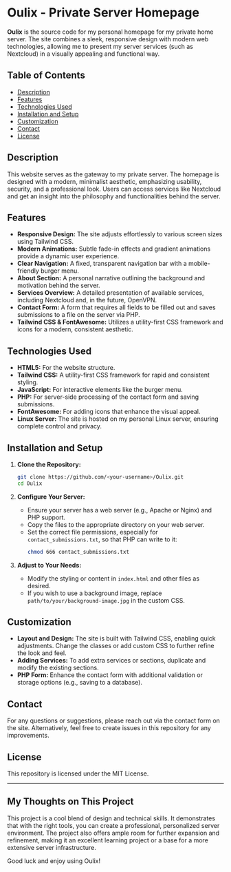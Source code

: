 # Oulix - Private Server Homepage

**Oulix** is the source code for my personal homepage for my private home server. The site combines a sleek, responsive design with modern web technologies, allowing me to present my server services (such as Nextcloud) in a visually appealing and functional way.

## Table of Contents

- [Description](#description)
- [Features](#features)
- [Technologies Used](#technologies-used)
- [Installation and Setup](#installation-and-setup)
- [Customization](#customization)
- [Contact](#contact)
- [License](#license)

## Description

This website serves as the gateway to my private server. The homepage is designed with a modern, minimalist aesthetic, emphasizing usability, security, and a professional look. Users can access services like Nextcloud and get an insight into the philosophy and functionalities behind the server.

## Features

- **Responsive Design:** The site adjusts effortlessly to various screen sizes using Tailwind CSS.
- **Modern Animations:** Subtle fade-in effects and gradient animations provide a dynamic user experience.
- **Clear Navigation:** A fixed, transparent navigation bar with a mobile-friendly burger menu.
- **About Section:** A personal narrative outlining the background and motivation behind the server.
- **Services Overview:** A detailed presentation of available services, including Nextcloud and, in the future, OpenVPN.
- **Contact Form:** A form that requires all fields to be filled out and saves submissions to a file on the server via PHP.
- **Tailwind CSS & FontAwesome:** Utilizes a utility-first CSS framework and icons for a modern, consistent aesthetic.

## Technologies Used

- **HTML5:** For the website structure.
- **Tailwind CSS:** A utility-first CSS framework for rapid and consistent styling.
- **JavaScript:** For interactive elements like the burger menu.
- **PHP:** For server-side processing of the contact form and saving submissions.
- **FontAwesome:** For adding icons that enhance the visual appeal.
- **Linux Server:** The site is hosted on my personal Linux server, ensuring complete control and privacy.

## Installation and Setup

1. **Clone the Repository:**
   ```bash
   git clone https://github.com/<your-username>/Oulix.git
   cd Oulix
   ```

2. **Configure Your Server:**
   - Ensure your server has a web server (e.g., Apache or Nginx) and PHP support.
   - Copy the files to the appropriate directory on your web server.
   - Set the correct file permissions, especially for `contact_submissions.txt`, so that PHP can write to it:
     ```bash
     chmod 666 contact_submissions.txt
     ```

3. **Adjust to Your Needs:**
   - Modify the styling or content in `index.html` and other files as desired.
   - If you wish to use a background image, replace `path/to/your/background-image.jpg` in the custom CSS.

## Customization

- **Layout and Design:** The site is built with Tailwind CSS, enabling quick adjustments. Change the classes or add custom CSS to further refine the look and feel.
- **Adding Services:** To add extra services or sections, duplicate and modify the existing sections.
- **PHP Form:** Enhance the contact form with additional validation or storage options (e.g., saving to a database).

## Contact

For any questions or suggestions, please reach out via the contact form on the site. Alternatively, feel free to create issues in this repository for any improvements.

## License

This repository is licensed under the MIT License.

---

## My Thoughts on This Project

This project is a cool blend of design and technical skills. It demonstrates that with the right tools, you can create a professional, personalized server environment. The project also offers ample room for further expansion and refinement, making it an excellent learning project or a base for a more extensive server infrastructure.

Good luck and enjoy using Oulix!